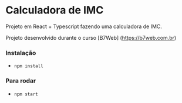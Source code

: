 # Calculadora de IMC

Projeto em React + Typescript fazendo uma calculadora de IMC.

Projeto desenvolvido durante o curso [B7Web] (https://b7web.com.br)

### Instalação
- `npm install`

### Para rodar
- `npm start`